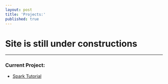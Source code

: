```yaml
---
layout: post
title: 'Projects:'
published: true
---
```

# Site is still under constructions
---
### Current Project:
 - [Spark Tutorial](https://moazim1993.github.io/BigData_Spark_Tutorial/)
